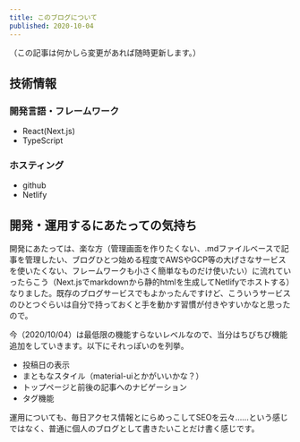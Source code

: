 ```yaml
---
title: このブログについて
published: 2020-10-04
---
```

（この記事は何かしら変更があれば随時更新します。）

## 技術情報
### 開発言語・フレームワーク
- React(Next.js)
- TypeScript
### ホスティング
- github
- Netlify
## 開発・運用するにあたっての気持ち
開発にあたっては、楽な方（管理画面を作りたくない、.mdファイルベースで記事を管理したい、ブログひとつ始める程度でAWSやGCP等の大げさなサービスを使いたくない、フレームワークも小さく簡単なものだけ使いたい）に流れていったらこう（Next.jsでmarkdownから静的htmlを生成してNetlifyでホストする）なりました。既存のブログサービスでもよかったんですけど、こういうサービスのひとつぐらいは自分で持っておくと手を動かす習慣が付きやすいかなと思ったので。

今（2020/10/04）は最低限の機能すらないレベルなので、当分はちびちび機能追加をしていきます。以下にそれっぽいのを列挙。
- 投稿日の表示
- まともなスタイル（material-uiとかがいいかな？）
- トップページと前後の記事へのナビゲーション
- タグ機能

運用についても、毎日アクセス情報とにらめっこしてSEOを云々……という感じではなく、普通に個人のブログとして書きたいことだけ書く感じです。